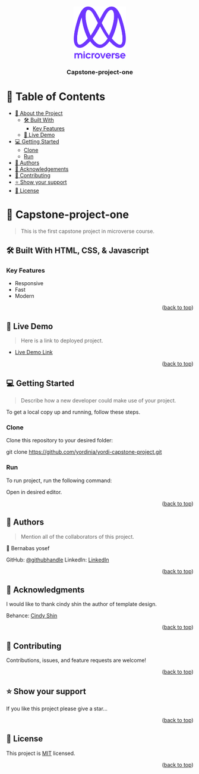 <a name="readme-top"></a>

<div align="center">

  <img src="images/murple_logo.png" alt="logo" width="140"  height="auto" />
  <br/>

  <h3><b>Capstone-project-one</b></h3>

</div>

<!-- TABLE OF CONTENTS -->

# 📗 Table of Contents

- [📖 About the Project](#about-project)
  - [🛠 Built With](#built-with)
    - [Key Features](#key-features)
  - [🚀 Live Demo](#live-demo)
- [💻 Getting Started](#getting-started)
  - [Clone](#clone)
  - [Run](#run)
- [👥 Authors](#authors)
- [🙏 Acknowledgements](#acknowledgements)
- [🤝 Contributing](#contributing)
- [⭐️ Show your support](#support)
- [📝 License](#license)

<!-- PROJECT DESCRIPTION -->

# 📖 Capstone-project-one <a name="about-project"></a>

> This is the first capstone project in microverse course.

## 🛠 Built With <a name="built-with">HTML, CSS, & Javascript</a>

<!-- Features -->

### Key Features <a name="key-features"></a>

- Responsive 
- Fast
- Modern

<p align="right">(<a href="#readme-top">back to top</a>)</p>

<!-- LIVE DEMO -->

## 🚀 Live Demo <a name="live-demo"></a>

> Here is a link to deployed project.

- [Live Demo Link](https://yordinia.github.io/yordi-capstone-project/)

<p align="right">(<a href="#readme-top">back to top</a>)</p>

<!-- GETTING STARTED -->

## 💻 Getting Started <a name="getting-started"></a>

> Describe how a new developer could make use of your project.

To get a local copy up and running, follow these steps.

### Clone

Clone this repository to your desired folder:

  git clone https://github.com/yordinia/yordi-capstone-project.git


### Run 

To run project, run the following command:

  Open in desired editor.

<p align="right">(<a href="#readme-top">back to top</a>)</p>

<!-- AUTHORS -->

## 👥 Authors <a name="authors"></a>

> Mention all of the collaborators of this project.

👤 Bernabas yosef

 GitHub: [@githubhandle](https://github.com/bernabasy)
 LinkedIn: [LinkedIn](https://www.linkedin.com/in/bernabas-yosef-74b571186)

<p align="right">(<a href="#readme-top">back to top</a>)</p>

<!-- ACKNOWLEDGEMENTS -->

## 🙏 Acknowledgments <a name="acknowledgements"></a>

I would like to thank cindy shin the author of template design.

Behance: [Cindy Shin](https://www.behance.net/gallery/29845175/CC-Global-Summit-2015)

<p align="right">(<a href="#readme-top">back to top</a>)</p>

<!-- CONTRIBUTING -->

## 🤝 Contributing <a name="contributing"></a>

Contributions, issues, and feature requests are welcome!

<p align="right">(<a href="#readme-top">back to top</a>)</p>

<!-- SUPPORT -->

## ⭐️ Show your support <a name="support"></a>

If you like this project please give a star...

<p align="right">(<a href="#readme-top">back to top</a>)</p>

<!-- LICENSE -->

## 📝 License <a name="license"></a>

This project is [MIT](./mit.md) licensed.

<p align="right">(<a href="#readme-top">back to top</a>)</p>
